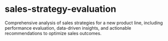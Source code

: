 # sales-strategy-evaluation
Comprehensive analysis of sales strategies for a new product line, including performance evaluation, data-driven insights, and actionable recommendations to optimize sales outcomes.
